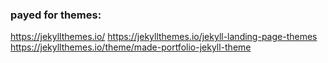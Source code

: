 ### payed for themes:
https://jekyllthemes.io/
https://jekyllthemes.io/jekyll-landing-page-themes
https://jekyllthemes.io/theme/made-portfolio-jekyll-theme
